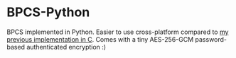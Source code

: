 # BPCS-Python
BPCS implemented in Python. Easier to use cross-platform compared to [ my previous implementation in C](https://github.com/porygon-tech/Bit-Plane-Complexity-Segmentation "papillita"). Comes with a tiny AES-256-GCM password-based authenticated encryption :)
